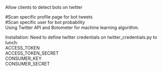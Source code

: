 Allow clients to detect bots on twitter

#Scan specific profile page for bot tweets\
#Scan specific user for bot probability\
Using Twitter API and Botometer for machine learning algorithm.

Installation: Need to define twitter credentials on twitter_credentials.py to lunch: \
ACCESS_TOKEN \
ACCESS_TOKEN_SECRET \
CONSUMER_KEY \
CONSUMER_SECRET
